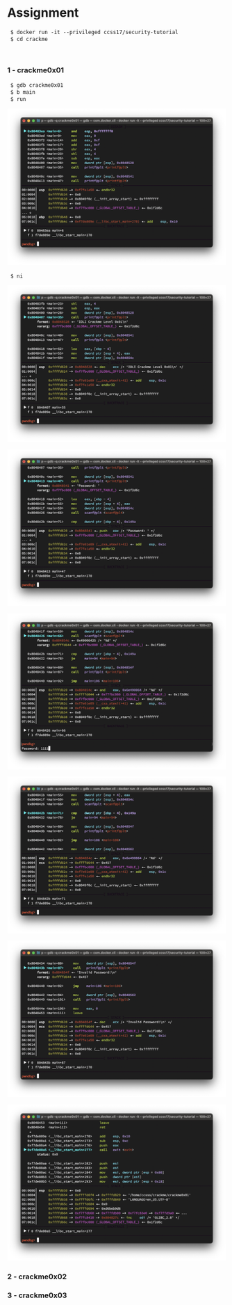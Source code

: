 # Assignment

```shell
 $ docker run -it --privileged ccss17/security-tutorial
 $ cd crackme
```

<br/>

### 1 - crackme0x01

```shell
 $ gdb crackme0x01
 $ b main
 $ run
```

![01-01](https://github.com/YYYEJI/GBC_SECURITY/blob/master/img/01-01.png?raw=true)

```shell
 $ ni
```

![01-02](https://github.com/YYYEJI/GBC_SECURITY/blob/master/img/01-02.png?raw=true)

![01-03](https://github.com/YYYEJI/GBC_SECURITY/blob/master/img/01-03.png?raw=true)

![01-04](https://github.com/YYYEJI/GBC_SECURITY/blob/master/img/01-04.png?raw=true)

![cmp](https://github.com/YYYEJI/GBC_SECURITY/blob/master/img/01-cmp.png?raw=true)

![01-05](https://github.com/YYYEJI/GBC_SECURITY/blob/master/img/01-05.png?raw=true)

![01-06](https://github.com/YYYEJI/GBC_SECURITY/blob/master/img/01-06.png?raw=true)

### 2 - crackme0x02

### 3 - crackme0x03
